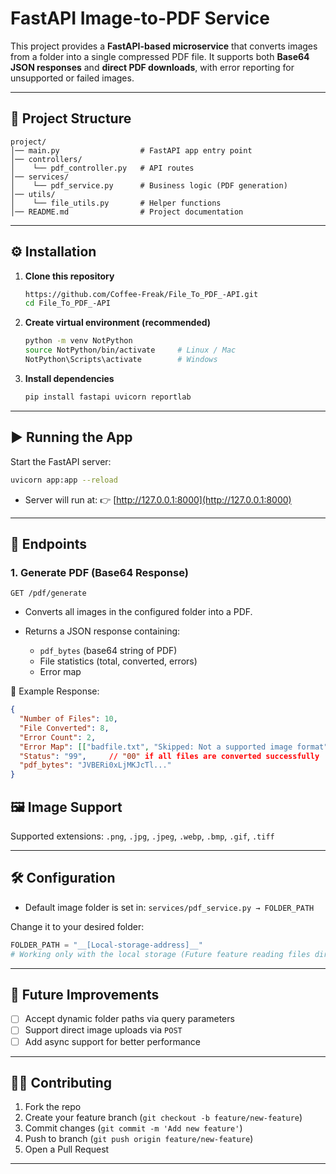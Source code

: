 # **FastAPI Image-to-PDF Service**

This project provides a **FastAPI-based microservice** that converts images from a folder into a single compressed PDF file.
It supports both **Base64 JSON responses** and **direct PDF downloads**, with error reporting for unsupported or failed images.

---

## 📂 **Project Structure**

```
project/
│── main.py                  # FastAPI app entry point
│── controllers/
│    └── pdf_controller.py   # API routes
│── services/
│    └── pdf_service.py      # Business logic (PDF generation)
│── utils/
│    └── file_utils.py       # Helper functions
│── README.md                # Project documentation
```

---

## ⚙️ **Installation**

1. **Clone this repository**

   ```bash
   https://github.com/Coffee-Freak/File_To_PDF_-API.git
   cd File_To_PDF_-API
   ```

2. **Create virtual environment (recommended)**

   ```bash
   python -m venv NotPython
   source NotPython/bin/activate     # Linux / Mac
   NotPython\Scripts\activate        # Windows
   ```

3. **Install dependencies**

   ```bash
   pip install fastapi uvicorn reportlab
   ```

---

## ▶️ **Running the App**

Start the FastAPI server:

```bash
uvicorn app:app --reload
```

* Server will run at:
  👉 [http://127.0.0.1:8000](http://127.0.0.1:8000)

---

## 📑 **Endpoints**

### 1. **Generate PDF (Base64 Response)**

```http
GET /pdf/generate
```

* Converts all images in the configured folder into a PDF.
* Returns a JSON response containing:

  * `pdf_bytes` (base64 string of PDF)
  * File statistics (total, converted, errors)
  * Error map

📌 Example Response:

```json
{
  "Number of Files": 10,
  "File Converted": 8,
  "Error Count": 2,
  "Error Map": [["badfile.txt", "Skipped: Not a supported image format"]],
  "Status": "99",     // "00" if all files are converted successfully
  "pdf_bytes": "JVBERi0xLjMKJcTl..."
}
```

## 🖼️ **Image Support**

Supported extensions:
`.png`, `.jpg`, `.jpeg`, `.webp`, `.bmp`, `.gif`, `.tiff`

---

## 🛠️ **Configuration**

* Default image folder is set in:
  `services/pdf_service.py → FOLDER_PATH`

Change it to your desired folder:

```python
FOLDER_PATH = "__[Local-storage-address]__"
# Working only with the local storage (Future feature reading files directly from cloud storage)

```

---

## 🚀 **Future Improvements**

* [ ] Accept dynamic folder paths via query parameters
* [ ] Support direct image uploads via `POST`
* [ ] Add async support for better performance

---

## 👨‍💻 **Contributing**

1. Fork the repo
2. Create your feature branch (`git checkout -b feature/new-feature`)
3. Commit changes (`git commit -m 'Add new feature'`)
4. Push to branch (`git push origin feature/new-feature`)
5. Open a Pull Request

---